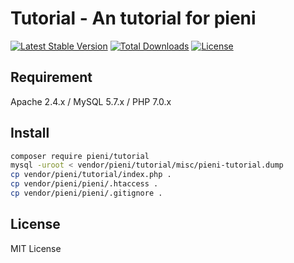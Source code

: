 # Tutorial - An tutorial for pieni
[![Latest Stable Version](https://poser.pugx.org/pieni/tutorial/version)](https://packagist.org/packages/pieni/tutorial)
[![Total Downloads](https://poser.pugx.org/pieni/tutorial/downloads)](https://packagist.org/packages/pieni/tutorial)
[![License](https://poser.pugx.org/pieni/tutorial/license)](https://packagist.org/packages/pieni/tutorial)

## Requirement
Apache 2.4.x / MySQL 5.7.x / PHP 7.0.x

## Install
```bash
composer require pieni/tutorial
mysql -uroot < vendor/pieni/tutorial/misc/pieni-tutorial.dump
cp vendor/pieni/tutorial/index.php .
cp vendor/pieni/pieni/.htaccess .
cp vendor/pieni/pieni/.gitignore .
```

## License
MIT License
